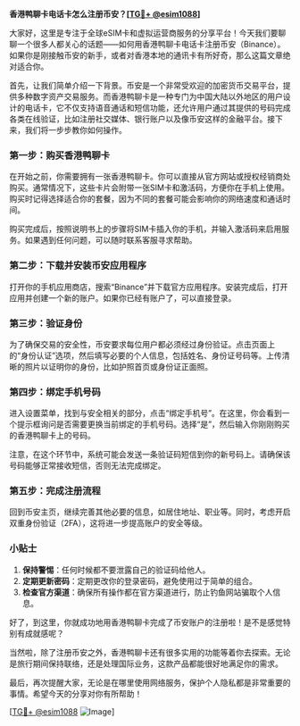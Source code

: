 **香港鸭聊卡电话卡怎么注册币安？[[TG💪+ @esim1088](https://t.me/s/esim1088)]**

大家好，这里是专注于全球eSIM卡和虚拟运营商服务的分享平台！今天我们要聊聊一个很多人都关心的话题——如何用香港鸭聊卡电话卡注册币安（Binance）。如果你是刚接触币安的新手，或者对香港本地的通讯卡有所好奇，那么这篇文章绝对适合你。

首先，让我们简单介绍一下背景。币安是一个非常受欢迎的加密货币交易平台，提供多种数字资产交易服务。而香港鸭聊卡是一种专门为中国大陆以外地区的用户设计的电话卡，它不仅支持语音通话和短信功能，还允许用户通过其提供的号码完成各类在线验证，比如注册社交媒体、银行账户以及像币安这样的金融平台。接下来，我们将一步步教你如何操作。

### 第一步：购买香港鸭聊卡

在开始之前，你需要拥有一张香港鸭聊卡。你可以直接从官方网站或授权经销商处购买。通常情况下，这些卡片会附带一张SIM卡和激活码，方便你在手机上使用。购买时记得选择适合你的套餐，因为不同的套餐可能会影响你的网络速度和通话时间。

购买完成后，按照说明书上的步骤将SIM卡插入你的手机，并输入激活码来启用服务。如果遇到任何问题，可以随时联系客服寻求帮助。

### 第二步：下载并安装币安应用程序

打开你的手机应用商店，搜索“Binance”并下载官方应用程序。安装完成后，打开应用并创建一个新的账户。如果你已经有账户了，可以直接登录。

### 第三步：验证身份

为了确保交易的安全性，币安要求每位用户都必须经过身份验证。点击页面上的“身份认证”选项，然后填写必要的个人信息，包括姓名、身份证号码等。上传清晰的照片以证明你的身份，比如护照首页或身份证正面照。

### 第四步：绑定手机号码

进入设置菜单，找到与安全相关的部分，点击“绑定手机号”。在这里，你会看到一个提示框询问是否需要更换当前绑定的手机号码。选择“是”，然后输入你刚刚购买的香港鸭聊卡上的号码。

注意，在这个环节中，系统可能会发送一条验证码短信到你的新号码上。请确保该号码能够正常接收短信，否则无法完成绑定。

### 第五步：完成注册流程

回到币安主页，继续完善其他必要的信息，如居住地址、职业等。同时，考虑开启双重身份验证（2FA），这将进一步提高账户的安全等级。

### 小贴士

1. **保持警惕**：任何时候都不要泄露自己的验证码给他人。
2. **定期更新密码**：定期更改你的登录密码，避免使用过于简单的组合。
3. **检查官方渠道**：确保所有操作都在官方渠道进行，防止钓鱼网站骗取个人信息。

好了，到这里，你就成功地用香港鸭聊卡完成了币安账户的注册啦！是不是感觉特别有成就感呢？

当然啦，除了注册币安之外，香港鸭聊卡还有很多实用的功能等着你去探索。无论是旅行期间保持联络，还是处理国际业务，这款产品都能很好地满足你的需求。

最后，再次提醒大家，无论是在哪里使用网络服务，保护个人隐私都是非常重要的事情。希望今天的分享对你有所帮助！

[[TG💪+ @esim1088](https://t.me/s/esim1088) ![Image](https://i.postimg.cc/4NQfJmqS/Snipaste-2025-05-13-00-14-12.png)]